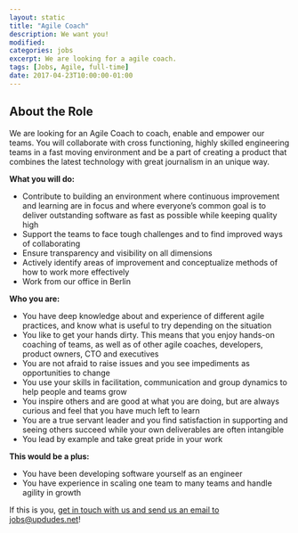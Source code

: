 ```yaml
---
layout: static
title: "Agile Coach"
description: We want you!
modified:
categories: jobs
excerpt: We are looking for a agile coach.
tags: [Jobs, Agile, full-time]
date: 2017-04-23T10:00:00-01:00
---
```

## About the Role
We are looking for an Agile Coach to coach, enable and empower our teams. You will collaborate with 
cross functioning, highly skilled engineering teams in a fast moving environment and be a part of 
creating a product that combines the latest technology with great journalism in an unique way.

**What you will do:**

* Contribute to building an environment where continuous improvement and learning are in focus and where everyone’s common goal is to deliver outstanding software as fast as possible while keeping quality high 
* Support the teams to face tough challenges and to find improved ways of collaborating
* Ensure transparency and visibility on all dimensions
* Actively identify areas of improvement and conceptualize methods of how to work more effectively
* Work from our office in Berlin

**Who you are:**

* You have deep knowledge about and experience of different agile practices, and know what is useful to try depending on the situation
* You like to get your hands dirty. This means that you enjoy hands-on coaching of teams, as well as of other agile coaches, developers, product owners, CTO and executives
* You are not afraid to raise issues and you see impediments as opportunities to change
* You use your skills in facilitation, communication and group dynamics to help people and teams grow
* You inspire others and are good at what you are doing, but are always curious and feel that you have much left to learn
* You are a true servant leader and you find satisfaction in supporting and seeing others succeed while your own deliverables are often intangible
* You lead by example and take great pride in your work

**This would be a plus:**

* You have been developing software yourself as an engineer
* You have experience in scaling one team to many teams and handle agility in growth

If this is you, [get in touch with us and send us an email to jobs@updudes.net](mailto:jobs@updudes.net)!
